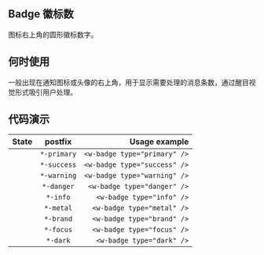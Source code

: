 ## Badge **徽标数**

图标右上角的圆形徽标数字。

## 何时使用

一般出现在通知图标或头像的右上角，用于显示需要处理的消息条数，通过醒目视觉形式吸引用户处理。

## 代码演示

|           State            |   postfix   |                Usage example |
| :------------------------: | :---------: | ---------------------------: |
| <w-badge type="primary" /> | `*-primary` | `<w-badge type="primary" />` |
| <w-badge type="success" /> | `*-success` | `<w-badge type="success" />` |
| <w-badge type="warning" /> | `*-warning` | `<w-badge type="warning" />` |
| <w-badge type="danger" />  | `*-danger`  |  `<w-badge type="danger" />` |
|  <w-badge type="info" />   |  `*-info`   |    `<w-badge type="info" />` |
|  <w-badge type="metal" />  |  `*-metal`  |   `<w-badge type="metal" />` |
|  <w-badge type="brand" />  |  `*-brand`  |   `<w-badge type="brand" />` |
|  <w-badge type="focus" />  |  `*-focus`  |   `<w-badge type="focus" />` |
|  <w-badge type="dark" />   |  `*-dark`   |    `<w-badge type="dark" />` |

<script setup>
import comps from '../../packages'
// import WBadge from '../../packages/badge/badge.js'
const { WBadge }  = comps

console.log(WBadge)
</script>
